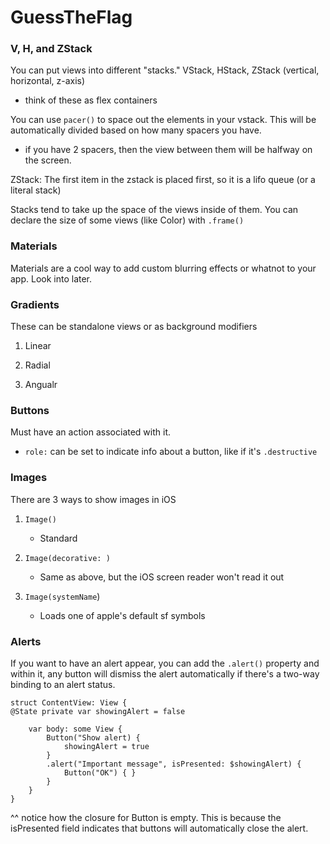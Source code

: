 # GuessTheFlag

### V, H, and ZStack

You can put views into different "stacks." VStack, HStack, ZStack (vertical, horizontal, z-axis)

- think of these as flex containers

You can use `pacer()` to space out the elements in your vstack. This will be automatically divided based on how many spacers you have.

- if you have 2 spacers, then the view between them will be halfway on the screen.

ZStack: The first item in the zstack is placed first, so it is a lifo queue (or a literal stack) 

Stacks tend to take up the space of the views inside of them. You can declare the size of some views (like Color) with `.frame()`

### Materials

Materials are a cool way to add custom blurring effects or whatnot to your app. Look into later.

### Gradients

These can be standalone views or as background modifiers

1. Linear

2. Radial

3. Angualr

### Buttons
Must have an action associated with it.

- `role:` can be set to indicate info about a button, like if it's `.destructive`

### Images

There are 3 ways to show images in iOS

1. `Image()`

    - Standard

2. `Image(decorative: )`

    - Same as above, but the iOS screen reader won't read it out

3. `Image(systemName`)

    - Loads one of apple's default sf symbols

### Alerts

If you want to have an alert appear, you can add the `.alert()` property and within it, any button will dismiss the alert automatically if there's a two-way binding to an alert status.


    struct ContentView: View {
    @State private var showingAlert = false

        var body: some View {
            Button("Show alert) {
                showingAlert = true
            }
            .alert("Important message", isPresented: $showingAlert) {
                Button("OK") { }
            }
        }
    }
        
^^ notice how the closure for Button is empty. This is because the isPresented field indicates that buttons will automatically close the alert.
